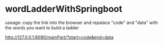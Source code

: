 # wordLadderWithSpringboot

useage:
copy the link into the browser and repalace "code" and "data" with the words you want to bulid a ladder

http://127.0.0.1:8080/mainPart/?start=code&end=data
